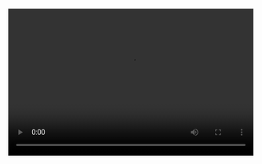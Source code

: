 <video src="article/video/西丽生态公园.mp4" controls="controls" width="500" height="300">您的浏览器不支持播放该视频！</video>
